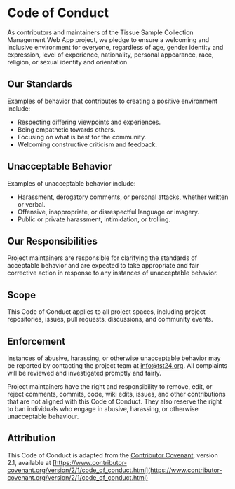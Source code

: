 # Code of Conduct

As contributors and maintainers of the Tissue Sample Collection Management Web App project, we pledge to ensure a welcoming and inclusive environment for everyone, regardless of age, gender identity and expression, level of experience, nationality, personal appearance, race, religion, or sexual identity and orientation.

## Our Standards

Examples of behavior that contributes to creating a positive environment include:

- Respecting differing viewpoints and experiences.
- Being empathetic towards others.
- Focusing on what is best for the community.
- Welcoming constructive criticism and feedback.

## Unacceptable Behavior

Examples of unacceptable behavior include:

- Harassment, derogatory comments, or personal attacks, whether written or verbal.
- Offensive, inappropriate, or disrespectful language or imagery.
- Public or private harassment, intimidation, or trolling.

## Our Responsibilities

Project maintainers are responsible for clarifying the standards of acceptable behavior and are expected to take appropriate and fair corrective action in response to any instances of unacceptable behavior.

## Scope

This Code of Conduct applies to all project spaces, including project repositories, issues, pull requests, discussions, and community events.

## Enforcement

Instances of abusive, harassing, or otherwise unacceptable behavior may be reported by contacting the project team at info@tst24.org. All complaints will be reviewed and investigated promptly and fairly.

Project maintainers have the right and responsibility to remove, edit, or reject comments, commits, code, wiki edits, issues, and other contributions that are not aligned with this Code of Conduct. They also reserve the right to ban individuals who engage in abusive, harassing, or otherwise unacceptable behaviour.

## Attribution

This Code of Conduct is adapted from the [Contributor Covenant][homepage], version 2.1, available at [https://www.contributor-covenant.org/version/2/1/code_of_conduct.html](https://www.contributor-covenant.org/version/2/1/code_of_conduct.html)

[homepage]: https://www.contributor-covenant.org
